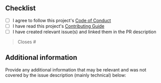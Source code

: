 <!--
SPDX-FileCopyrightText: © 2025 open-nudge <https://github.com/open-nudge>
SPDX-FileContributor: szymonmaszke <github@maszke.co>

SPDX-License-Identifier: Apache-2.0
-->

<!--- pyml disable-next-line first-line-heading,first-line-h1-->

## Checklist

- [ ] I agree to follow this project's [Code of Conduct](https://github.com/open-nudge/lintkit/blob/main/CODE_OF_CONDUCT.md)
- [ ] I have read this project's [Contributing Guide](https://github.com/open-nudge/lintkit/blob/main/CONTRIBUTING.md)
- [ ] I have created relevant issue(s) and linked them in the PR description

> Closes #

## Additional information

Provide any additional information that may be relevant and
was not covered by the issue description (mainly technical) below:
